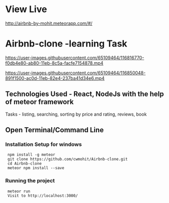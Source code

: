 # View Live
http://airbnb-by-mohit.meteorapp.com/#/

# Airbnb-clone -learning Task
https://user-images.githubusercontent.com/65109464/116816770-f0db4e80-ab80-11eb-8c5a-facfe7154878.mp4

https://user-images.githubusercontent.com/65109464/116850048-891f1500-ac0d-11eb-82e4-237ba41d34e6.mp4


## Technologies Used - React, NodeJs with the help of meteor framework
Tasks - listing, searching, sorting by price and rating, reviews, book

## Open Terminal/Command Line

### Installation Setup for windows
     npm install -g meteor
     git clone https://github.com/cwmohit/Airbnb-clone.git
     cd Airbnb-clone
     meteor npm install --save

### Running the project

     meteor run
     Visit to http://localhost:3000/

